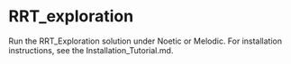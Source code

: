 # RRT_exploration
Run the RRT_Exploration solution under Noetic or Melodic. For installation instructions, see the Installation_Tutorial.md.
